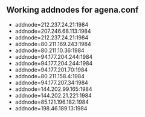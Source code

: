 ## Working addnodes for agena.conf
* addnode=212.237.24.21:1984
* addnode=207.246.68.113:1984
* addnode=212.237.24.21:1984
* addnode=80.211.169.243:1984
* addnode=80.211.10.36:1984
* addnode=94.177.204.244:1984
* addnode=94.177.204.244:1984
* addnode=94.177.201.70:1984
* addnode=80.211.158.4:1984
* addnode=94.177.207.34:1984
* addnode=144.202.99.165:1984
* addnode=144.202.21.221:1984
* addnode=85.121.196.182:1984
* addnode=198.46.189.13:1984